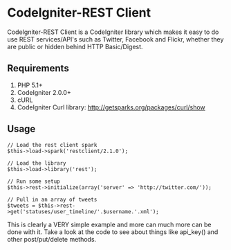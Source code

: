 # CodeIgniter-REST Client

CodeIgniter-REST Client is a CodeIgniter library which makes it easy to do use REST services/API's such as Twitter, Facebook and Flickr, whether they are public or hidden behind HTTP Basic/Digest.

## Requirements

1. PHP 5.1+
2. CodeIgniter 2.0.0+
3. cURL
4. CodeIgniter Curl library: http://getsparks.org/packages/curl/show

## Usage

	// Load the rest client spark
	$this->load->spark('restclient/2.1.0');

	// Load the library
	$this->load->library('rest');
	
	// Run some setup
	$this->rest->initialize(array('server' => 'http://twitter.com/'));
    
	// Pull in an array of tweets
	$tweets = $this->rest->get('statuses/user_timeline/'.$username.'.xml');

This is clearly a VERY simple example and more can much more can be done with it. Take a look at the code to see about things like api_key() and other post/put/delete methods.

